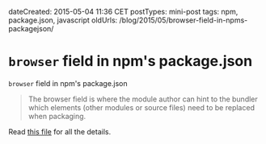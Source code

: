 dateCreated: 2015-05-04 11:36 CET
postTypes: mini-post
tags: npm, package.json, javascript
oldUrls: /blog/2015/05/browser-field-in-npms-packagejson/

# `browser` field in npm's package.json

`browser` field in npm's package.json

> The browser field is where the module author can hint to the bundler which elements 
> (other modules or source files) need to be replaced when packaging.

Read [this file][53] for all the details.

[53]: https://gist.github.com/defunctzombie/4339901
